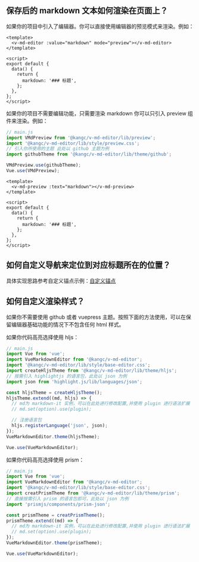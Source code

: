 ## 保存后的 markdown 文本如何渲染在页面上？

如果你的项目中引入了编辑器。你可以直接使用编辑器的预览模式来渲染。例如：

```vue
<template>
  <v-md-editor :value="markdown" mode="preview"></v-md-editor>
</template>

<script>
export default {
  data() {
    return {
      markdown: '### 标题',
    };
  },
};
</script>
```

如果你的项目不需要编辑功能，只需要渲染 markdown 你可以只引入 preview 组件来渲染。例如：

```js
// main.js
import VMdPreview from '@kangc/v-md-editor/lib/preview';
import '@kangc/v-md-editor/lib/style/preview.css';
// 引入你所使用的主题 此处以 github 主题为例
import githubTheme from '@kangc/v-md-editor/lib/theme/github';

VMdPreview.use(githubTheme);
Vue.use(VMdPreview);
```

```vue
<template>
  <v-md-preview :text="markdown"></v-md-preview>
</template>

<script>
export default {
  data() {
    return {
      markdown: '### 标题',
    };
  },
};
</script>
```

## 如何自定义导航来定位到对应标题所在的位置？

具体实现思路参考自定义锚点示例：[自定义锚点](/vue-markdown-editor/senior/anchor)

## 如何自定义渲染样式？

如果你不需要使用 github 或者 vuepress 主题。按照下面的方法使用，可以在保留编辑器基础功能的情况下不包含任何 html 样式。

如果你代码高亮选择使用 hljs：

```js
// main.js
import Vue from 'vue';
import VueMarkdownEditor from '@kangc/v-md-editor';
import '@kangc/v-md-editor/lib/style/base-editor.css';
import createHljsTheme from '@kangc/v-md-editor/lib/theme/hljs';
// 按需引入 highlightjs 的语言包，此处以 json 为例
import json from 'highlight.js/lib/languages/json';

const hljsTheme = createHljsTheme();
hljsTheme.extend((md, hljs) => {
  // md为 markdown-it 实例，可以在此处进行修改配置,并使用 plugin 进行语法扩展
  // md.set(option).use(plugin);

  // 注册语言包
  hljs.registerLanguage('json', json);
});
VueMarkdownEditor.theme(hljsTheme);

Vue.use(VueMarkdownEditor);
```

如果你代码高亮选择使用 prism：

```js
// main.js
import Vue from 'vue';
import VueMarkdownEditor from '@kangc/v-md-editor';
import '@kangc/v-md-editor/lib/style/base-editor.css';
import creatPrismTheme from '@kangc/v-md-editor/lib/theme/prism';
// 直接按需引入 prism 的语言包即可，此处以 json 为例
import 'prismjs/components/prism-json';

const prismTheme = creatPrismTheme();
prismTheme.extend((md) => {
  // md为 markdown-it 实例，可以在此处进行修改配置,并使用 plugin 进行语法扩展
  // md.set(option).use(plugin);
});
VueMarkdownEditor.theme(prismTheme);

Vue.use(VueMarkdownEditor);
```
